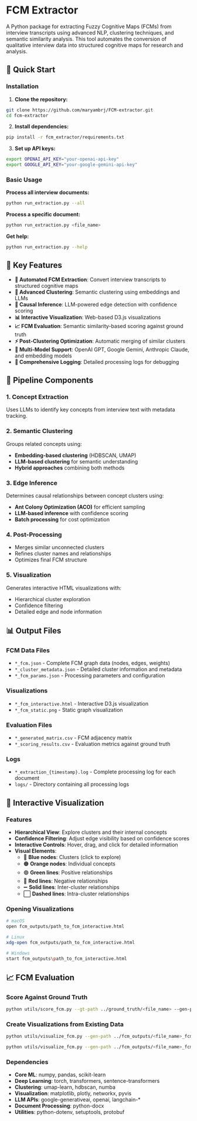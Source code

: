 # FCM Extractor

A Python package for extracting Fuzzy Cognitive Maps (FCMs) from interview transcripts using advanced NLP, clustering techniques, and semantic similarity analysis. This tool automates the conversion of qualitative interview data into structured cognitive maps for research and analysis.

## 🚀 Quick Start

### Installation

1. **Clone the repository:**
```bash
git clone https://github.com/maryambrj/FCM-extractor.git
cd fcm-extractor
```

2. **Install dependencies:**
```bash
pip install -r fcm_extractor/requirements.txt
```

3. **Set up API keys:**
```bash
export OPENAI_API_KEY="your-openai-api-key"
export GOOGLE_API_KEY="your-google-gemini-api-key"
```

### Basic Usage

**Process all interview documents:**
```bash
python run_extraction.py --all
```

**Process a specific document:**
```bash
python run_extraction.py <file_name>
```

**Get help:**
```bash
python run_extraction.py --help
```


## 🎯 Key Features

- **🤖 Automated FCM Extraction**: Convert interview transcripts to structured cognitive maps
- **🧠 Advanced Clustering**: Semantic clustering using embeddings and LLMs
- **🔗 Causal Inference**: LLM-powered edge detection with confidence scoring
- **📊 Interactive Visualization**: Web-based D3.js visualizations
- **📈 FCM Evaluation**: Semantic similarity-based scoring against ground truth
- **⚡ Post-Clustering Optimization**: Automatic merging of similar clusters
- **🔧 Multi-Model Support**: OpenAI GPT, Google Gemini, Anthropic Claude, and embedding models
- **📝 Comprehensive Logging**: Detailed processing logs for debugging

## 🔧 Pipeline Components

### 1. Concept Extraction
Uses LLMs to identify key concepts from interview text with metadata tracking.

### 2. Semantic Clustering
Groups related concepts using:
- **Embedding-based clustering** (HDBSCAN, UMAP)
- **LLM-based clustering** for semantic understanding
- **Hybrid approaches** combining both methods

### 3. Edge Inference
Determines causal relationships between concept clusters using:
- **Ant Colony Optimization (ACO)** for efficient sampling
- **LLM-based inference** with confidence scoring
- **Batch processing** for cost optimization

### 4. Post-Processing
- Merges similar unconnected clusters
- Refines cluster names and relationships
- Optimizes final FCM structure

### 5. Visualization
Generates interactive HTML visualizations with:
- Hierarchical cluster exploration
- Confidence filtering
- Detailed edge and node information

## 📊 Output Files

### FCM Data Files
- `*_fcm.json` - Complete FCM graph data (nodes, edges, weights)
- `*_cluster_metadata.json` - Detailed cluster information and metadata
- `*_fcm_params.json` - Processing parameters and configuration

### Visualizations
- `*_fcm_interactive.html` - Interactive D3.js visualization
- `*_fcm_static.png` - Static graph visualization

### Evaluation Files
- `*_generated_matrix.csv` - FCM adjacency matrix
- `*_scoring_results.csv` - Evaluation metrics against ground truth

### Logs
- `*_extraction_{timestamp}.log` - Complete processing log for each document
- `logs/` - Directory containing all processing logs

## 🎨 Interactive Visualization

### Features
- **Hierarchical View**: Explore clusters and their internal concepts
- **Confidence Filtering**: Adjust edge visibility based on confidence scores
- **Interactive Controls**: Hover, drag, and click for detailed information
- **Visual Elements**:
  - 🔵 **Blue nodes**: Clusters (click to explore)
  - 🟠 **Orange nodes**: Individual concepts
  - 🟢 **Green lines**: Positive relationships
  - 🔴 **Red lines**: Negative relationships
  - ➖ **Solid lines**: Inter-cluster relationships
  - ⬜ **Dashed lines**: Intra-cluster relationships

### Opening Visualizations
```bash
# macOS
open fcm_outputs/path_to_fcm_interactive.html

# Linux
xdg-open fcm_outputs/path_to_fcm_interactive.html

# Windows
start fcm_outputs\path_to_fcm_interactive.html
```

## 📈 FCM Evaluation

### Score Against Ground Truth
```bash
python utils/score_fcm.py --gt-path ../ground_truth/<file_name> --gen-path ../fcm_outputs/output_fcm.json
```

### Create Visualizations from Existing Data
```bash
python utils/visualize_fcm.py --gen-path ../fcm_outputs/<file_name>_fcm.json --interactive

python utils/visualize_fcm.py --gen-path ../fcm_outputs/<file_name>_fcm.json --summary
```

<!-- ## 🔧 Advanced Usage

### Programmatic Usage
```python
from fcm_extractor.src.pipeline import process_single_document

# Process single document
result = process_single_document(
    file_path="interviews/BD007.docx",
    output_dir="custom_output/"
) -->
<!-- ```

### Component-Level Usage
```python
# Extract concepts from text
from fcm_extractor.src.core import extract_concepts_with_metadata
concepts, metadata = extract_concepts_with_metadata(interview_text)

# Cluster concepts with metadata
from fcm_extractor.src.clustering import cluster_concepts_with_metadata
cluster_manager = cluster_concepts_with_metadata(concepts, metadata)

# Infer causal relationships
from fcm_extractor.src.edge_inference.aco_edge_inference import ACOEdgeInference
aco = ACOEdgeInference()
inter_edges, intra_edges = aco.infer_edges(clusters, interview_text)

# Visualize results
from fcm_extractor.utils.visualize_fcm import create_interactive_visualization
create_interactive_visualization(fcm_graph, "output.html")
``` -->

<!-- ### Custom Processing Settings
```python
from fcm_extractor.config import constants

# Modify settings at runtime
constants.CLUSTERING_METHOD = "embedding_enhanced"
constants.EDGE_CONFIDENCE_THRESHOLD = 0.8
constants.ENABLE_POST_CLUSTERING = True

# Process with custom settings
result = process_single_document("interview.docx")
``` -->

<!-- ## 🚨 Requirements

### System Requirements
- **Python**: 3.8 or higher
- **Memory**: 8GB RAM recommended (16GB for large documents)
- **Storage**: 2GB free space for models and outputs -->

### Dependencies
- **Core ML**: numpy, pandas, scikit-learn
- **Deep Learning**: torch, transformers, sentence-transformers
- **Clustering**: umap-learn, hdbscan, numba
- **Visualization**: matplotlib, plotly, networkx, pyvis
- **LLM APIs**: google-generativeai, openai, langchain-*
- **Document Processing**: python-docx
- **Utilities**: python-dotenv, setuptools, protobuf


<!-- ## 📝 Citation

If you use this tool in your research, please cite:

```bibtex
@software{fcm_extractor,
  title={FCM Extractor: Automated Fuzzy Cognitive Map Extraction from Interview Data},
  author={Berijani, Maryam},
  year={2024},
  url={https://github.com/berijani/fcm-extractor},
  note={A Python package for extracting Fuzzy Cognitive Maps from interview transcripts using NLP and LLMs}
}
``` -->

<!-- ## 🤝 Contributing

We welcome contributions! Please:

1. **Fork** the repository
2. **Create** a feature branch (`git checkout -b feature/amazing-feature`)
3. **Commit** your changes (`git commit -m 'Add amazing feature'`)
4. **Push** to the branch (`git push origin feature/amazing-feature`)
5. **Open** a Pull Request

### Development Setup
```bash -->
<!-- # Install development dependencies
# pip install -e ".[dev]"

# # Run tests
# pytest

# # Format code
# black fcm_extractor/

# # Lint code
# flake8 fcm_extractor/
# ``` -->

<!-- ## 📄 License

This project is licensed under the MIT License - see the [LICENSE](LICENSE) file for details.

## 🆘 Support

- **Issues**: [GitHub Issues](https://github.com/berijani/fcm-extractor/issues)
- **Documentation**: [Wiki](https://github.com/berijani/fcm-extractor/wiki)
- **Email**: berijani@msu.edu -->
<!-- 
## 🙏 Acknowledgments

- Built with [OpenAI GPT](https://openai.com/) and [Google Gemini](https://ai.google.dev/) APIs
- Uses [Sentence Transformers](https://www.sbert.net/) for semantic embeddings
- Visualization powered by [D3.js](https://d3js.org/) and [Pyvis](https://pyvis.readthedocs.io/)
- Clustering algorithms from [scikit-learn](https://scikit-learn.org/) and [HDBSCAN](https://hdbscan.readthedocs.io/) -->